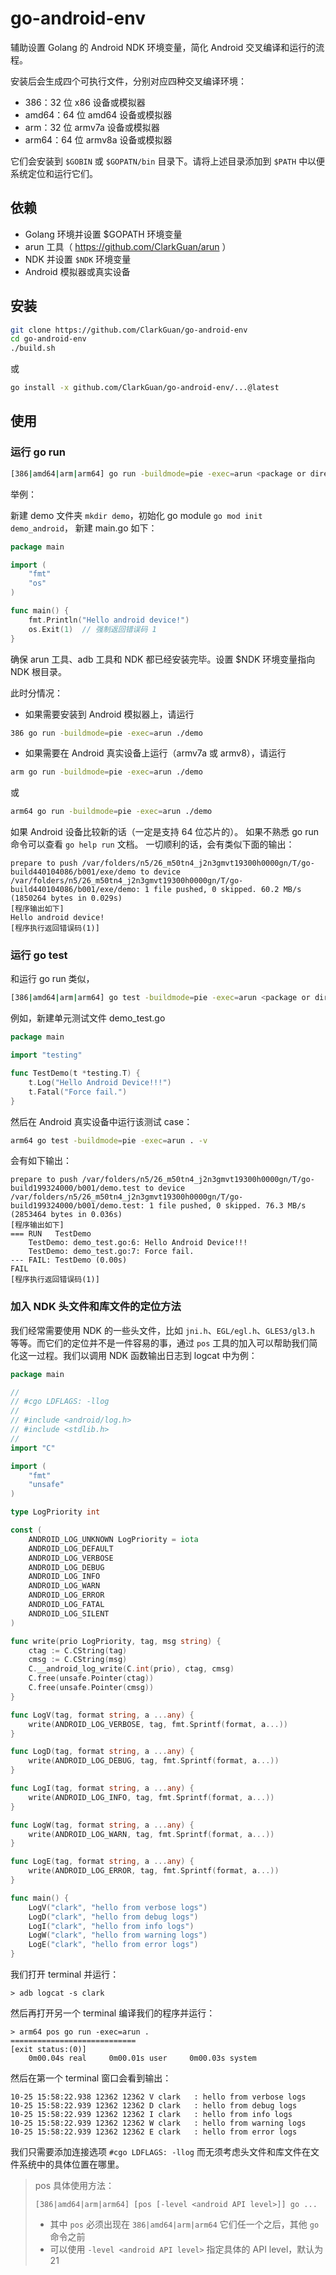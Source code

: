 # go-android-env

辅助设置 Golang 的 Android NDK 环境变量，简化 Android 交叉编译和运行的流程。

安装后会生成四个可执行文件，分别对应四种交叉编译环境：

* 386：32 位 x86 设备或模拟器
* amd64：64 位 amd64 设备或模拟器
* arm：32 位 armv7a 设备或模拟器
* arm64：64 位 armv8a 设备或模拟器

它们会安装到 `$GOBIN` 或 `$GOPATN/bin` 目录下。请将上述目录添加到 `$PATH` 中以便系统定位和运行它们。

## 依赖

* Golang 环境并设置 $GOPATH 环境变量
* arun 工具（ https://github.com/ClarkGuan/arun ）
* NDK 并设置 `$NDK` 环境变量
* Android 模拟器或真实设备

## 安装

```bash
git clone https://github.com/ClarkGuan/go-android-env
cd go-android-env
./build.sh
```

或

```bash
go install -x github.com/ClarkGuan/go-android-env/...@latest
```


## 使用

### 运行 go run

```bash
[386|amd64|arm|arm64] go run -buildmode=pie -exec=arun <package or directory> [arguments...]
```

举例：

新建 demo 文件夹 `mkdir demo`，初始化 go module `go mod init demo_android`， 新建 main.go 如下：

```go
package main

import (
	"fmt"
	"os"
)

func main() {
	fmt.Println("Hello android device!")
	os.Exit(1)  // 强制返回错误码 1
}
```

确保 arun 工具、adb 工具和 NDK 都已经安装完毕。设置 $NDK 环境变量指向 NDK 根目录。

此时分情况：

* 如果需要安装到 Android 模拟器上，请运行

```bash
386 go run -buildmode=pie -exec=arun ./demo
```

* 如果需要在 Android 真实设备上运行（armv7a 或 armv8），请运行

```bash
arm go run -buildmode=pie -exec=arun ./demo
```

或

```bash
arm64 go run -buildmode=pie -exec=arun ./demo
```

如果 Android 设备比较新的话（一定是支持 64 位芯片的）。
如果不熟悉 go run 命令可以查看 `go help run` 文档。
一切顺利的话，会有类似下面的输出：

```text
prepare to push /var/folders/n5/26_m50tn4_j2n3gmvt19300h0000gn/T/go-build440104086/b001/exe/demo to device
/var/folders/n5/26_m50tn4_j2n3gmvt19300h0000gn/T/go-build440104086/b001/exe/demo: 1 file pushed, 0 skipped. 60.2 MB/s (1850264 bytes in 0.029s)
[程序输出如下]
Hello android device!
[程序执行返回错误码(1)]
```

### 运行 go test

和运行 go run 类似，

```bash
[386|amd64|arm|arm64] go test -buildmode=pie -exec=arun <package or directory> [build/test flags & test binary flags]
```

例如，新建单元测试文件 demo_test.go

```go
package main

import "testing"

func TestDemo(t *testing.T) {
	t.Log("Hello Android Device!!!")
	t.Fatal("Force fail.")
}
```

然后在 Android 真实设备中运行该测试 case：

```bash
arm64 go test -buildmode=pie -exec=arun . -v
```

会有如下输出：

```text
prepare to push /var/folders/n5/26_m50tn4_j2n3gmvt19300h0000gn/T/go-build199324000/b001/demo.test to device
/var/folders/n5/26_m50tn4_j2n3gmvt19300h0000gn/T/go-build199324000/b001/demo.test: 1 file pushed, 0 skipped. 76.3 MB/s (2853464 bytes in 0.036s)
[程序输出如下]
=== RUN   TestDemo
    TestDemo: demo_test.go:6: Hello Android Device!!!
    TestDemo: demo_test.go:7: Force fail.
--- FAIL: TestDemo (0.00s)
FAIL
[程序执行返回错误码(1)]
```

### 加入 NDK 头文件和库文件的定位方法

我们经常需要使用 NDK 的一些头文件，比如 `jni.h`、`EGL/egl.h`、`GLES3/gl3.h` 等等。而它们的定位并不是一件容易的事，通过 `pos` 工具的加入可以帮助我们简化这一过程。我们以调用 NDK 函数输出日志到 logcat 中为例：

```go
package main

//
// #cgo LDFLAGS: -llog
//
// #include <android/log.h>
// #include <stdlib.h>
//
import "C"

import (
	"fmt"
	"unsafe"
)

type LogPriority int

const (
	ANDROID_LOG_UNKNOWN LogPriority = iota
	ANDROID_LOG_DEFAULT
	ANDROID_LOG_VERBOSE
	ANDROID_LOG_DEBUG
	ANDROID_LOG_INFO
	ANDROID_LOG_WARN
	ANDROID_LOG_ERROR
	ANDROID_LOG_FATAL
	ANDROID_LOG_SILENT
)

func write(prio LogPriority, tag, msg string) {
	ctag := C.CString(tag)
	cmsg := C.CString(msg)
	C.__android_log_write(C.int(prio), ctag, cmsg)
	C.free(unsafe.Pointer(ctag))
	C.free(unsafe.Pointer(cmsg))
}

func LogV(tag, format string, a ...any) {
	write(ANDROID_LOG_VERBOSE, tag, fmt.Sprintf(format, a...))
}

func LogD(tag, format string, a ...any) {
	write(ANDROID_LOG_DEBUG, tag, fmt.Sprintf(format, a...))
}

func LogI(tag, format string, a ...any) {
	write(ANDROID_LOG_INFO, tag, fmt.Sprintf(format, a...))
}

func LogW(tag, format string, a ...any) {
	write(ANDROID_LOG_WARN, tag, fmt.Sprintf(format, a...))
}

func LogE(tag, format string, a ...any) {
	write(ANDROID_LOG_ERROR, tag, fmt.Sprintf(format, a...))
}

func main() {
	LogV("clark", "hello from verbose logs")
	LogD("clark", "hello from debug logs")
	LogI("clark", "hello from info logs")
	LogW("clark", "hello from warning logs")
	LogE("clark", "hello from error logs")
}
```

我们打开 terminal 并运行：

```shell
> adb logcat -s clark
```

然后再打开另一个 terminal 编译我们的程序并运行：

```shell
> arm64 pos go run -exec=arun .   
============================
[exit status:(0)]
    0m00.04s real     0m00.01s user     0m00.03s system
```

然后在第一个 terminal 窗口会看到输出：

```shell
10-25 15:58:22.938 12362 12362 V clark   : hello from verbose logs
10-25 15:58:22.939 12362 12362 D clark   : hello from debug logs
10-25 15:58:22.939 12362 12362 I clark   : hello from info logs
10-25 15:58:22.939 12362 12362 W clark   : hello from warning logs
10-25 15:58:22.939 12362 12362 E clark   : hello from error logs
```

我们只需要添加连接选项 `#cgo LDFLAGS: -llog` 而无须考虑头文件和库文件在文件系统中的具体位置在哪里。

> pos 具体使用方法：
> 
> `[386|amd64|arm|arm64] [pos [-level <android API level>]] go ...`
> 
> - 其中 `pos` 必须出现在 `386|amd64|arm|arm64` 它们任一个之后，其他 `go` 命令之前
> - 可以使用 `-level <android API level>` 指定具体的 API level，默认为 21


